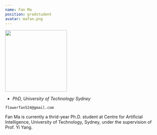 ```yaml
---
name: Fan Ma
position: gradstudent
avatar: mafan.png
---
```


<img width="200" src="{{site.baseurl}}/images/people/{{page.avatar}}" data-action="zoom">

- _PhD, University of Technology Sydney_<br>
<!--- _Science coach. Collaborator. Transdisciplinary optimist._-->

<i class="fa fa-envelope-o"></i> `flowerfan524@gmail.com`

Fan Ma is currently a thrid-year Ph.D. student at Centre for Artificial Intelligence, University of Technology, Sydney, under the supervision of Prof. Yi Yang.
